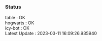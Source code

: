 ### Status


table : OK  
hogwarts : OK  
icy-bot : OK  
Latest Update : 2023-03-11 16:09:26.935940
